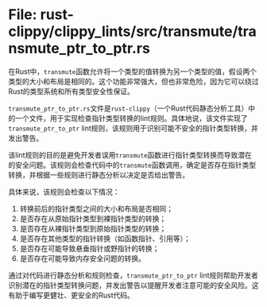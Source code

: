 # File: rust-clippy/clippy_lints/src/transmute/transmute_ptr_to_ptr.rs

在Rust中，`transmute`函数允许将一个类型的值转换为另一个类型的值，假设两个类型的大小和布局是相同的。这个功能非常强大，但也非常危险，因为它可以绕过Rust的类型系统和所有类型安全性保证。

`transmute_ptr_to_ptr.rs`文件是`rust-clippy`（一个Rust代码静态分析工具）中的一个文件，用于实现检查指针类型转换的lint规则。具体地说，该文件实现了`transmute_ptr_to_ptr` lint规则，该规则用于识别可能不安全的指针类型转换，并发出警告。

该lint规则的目的是避免开发者误用`transmute`函数进行指针类型转换而导致潜在的安全问题。该规则会检查代码中的`transmute`函数调用，确定是否存在指针类型转换，并根据一些规则进行静态分析以决定是否给出警告。

具体来说，该规则会检查以下情况：
1. 转换前后的指针类型之间的大小和布局是否相同；
2. 是否存在从原始指针类型到裸指针类型的转换；
3. 是否存在从裸指针类型到原始指针类型的转换；
4. 是否存在其他类型的指针转换（如函数指针、引用等）；
5. 是否存在可能导致悬垂指针或野指针的转换；
6. 是否存在可能导致内存安全问题的转换。

通过对代码进行静态分析和规则检查，`transmute_ptr_to_ptr` lint规则帮助开发者识别潜在的指针类型转换问题，并发出警告以提醒开发者注意可能的安全风险。这有助于编写更健壮、更安全的Rust代码。

